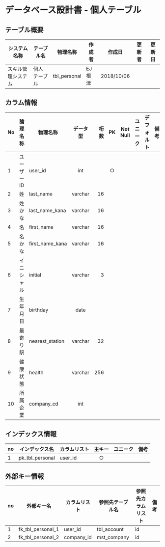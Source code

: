 # データベース設計書 - 個人テーブル

## テーブル概要

|システム名称|テーブル名|物理名称|作成者|作成日|更新者|更新日  
|---|---|---|---|---|---|---|
|スキル管理システム|個人テーブル|tbl_personal|EJ根津|2018/10/06

## カラム情報

|No|論理名称|物理名称|データ型|桁数|PK|Not Null|ユニーク|デフォルト|備考|  
|---|---|---|:-:|--:|:-:|:-:|:-:|---|---|
|1|ユーザーID|user_id|int||○|||||
|2|姓|last_name|varchar|16||||||
|3|姓かな|last_name_kana|varchar|16||||||
|4|名|first_name|varchar|16||||||
|5|名かな|first_name_kana|varchar|16||||||
|6|イニシャル|initial|varchar|3||||||
|7|生年月日|birthday|date|||||||
|8|最寄り駅|nearest_station|varchar|32||||||
|9|健康状態|health|varchar|256||||||
|10|所属企業|company_cd|int|||||||

## インデックス情報

|no|インデックス名|カラムリスト|主キー|ユニーク|備考|
|---|---|---|:-:|:-:|---|
|1|pk_tbl_personal|user_id|○|||

## 外部キー情報

|no|外部キー名|カラムリスト|参照先テーブル名|参照先カラムリスト|備考|
|---|---|---|---|---|---|
|1|fk_tbl_personal_1|user_id|tbl_account|id||
|2|fk_tbl_personal_2|company_id|mst_company|id|
